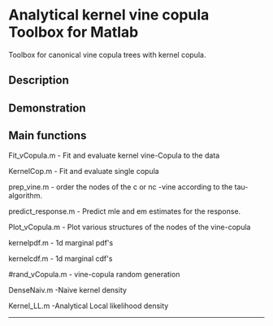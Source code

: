 Analytical kernel vine copula Toolbox for Matlab
=============================

Toolbox for canonical vine copula trees with kernel copula.


Description
-----------



Demonstration
-------------

Main functions
---------


Fit_vCopula.m      - Fit and evaluate kernel vine-Copula to the data

KernelCop.m        - Fit and evaluate single copula 

prep_vine.m        - order the nodes of the c or nc -vine according to the tau-algorithm. 

predict_response.m - Predict mle and em estimates for the response.

Plot_vCopula.m     - Plot various structures of the nodes of the vine-copula

kernelpdf.m        - 1d marginal pdf's

kernelcdf.m        - 1d marginal cdf's

#rand_vCopula.m     - vine-copula random generation

DenseNaiv.m        -Naive kernel density

Kernel_LL.m        -Analytical Local likelihood density


---
